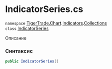 
# IndicatorSeries.cs
`namespace` [TigerTrade.Chart](../../../TigerTrade.Chart.md).[Indicators](../../../TigerTrade.Chart/Indicators.md).[Collections](../../../TigerTrade.Chart/Indicators/Collections.md)  
    `class` [IndicatorSeries](../../IndicatorSeries.cs.md)

Описание

### Синтаксис
```csharp
public IndicatorSeries()
```


                    
                    